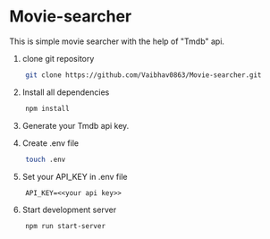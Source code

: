 # Movie-searcher

This is simple movie searcher with the help of "Tmdb" api.

1. clone git repository

```bash
    git clone https://github.com/Vaibhav0863/Movie-searcher.git
```

2. Install all dependencies

```bash
    npm install
```

3. Generate your Tmdb api key.

4. Create .env file

```bash
    touch .env
```

5. Set your API_KEY in .env file

```text
    API_KEY=<<your api key>>
```

6. Start development server

```bash
    npm run start-server
```
